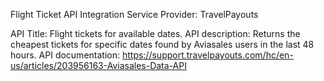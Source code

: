 Flight Ticket API Integration
Service Provider: TravelPayouts

API Title: Flight tickets for available dates.
API description: Returns the cheapest tickets for specific dates found by Aviasales users in the last 48 hours.
API documentation: https://support.travelpayouts.com/hc/en-us/articles/203956163-Aviasales-Data-API
